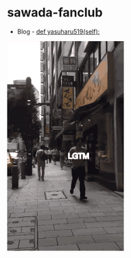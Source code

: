 sawada-fanclub
==============

* Blog - [def yasuharu519(self):](http://yasuharu519.hatenablog.com/)

![](lgtm/Tz8BhCV.gif)
